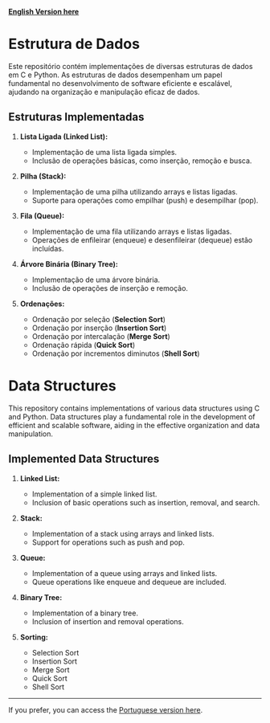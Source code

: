 
[**English Version here**](#a)

# Estrutura de Dados <br id=b>

Este repositório contém implementações de diversas estruturas de dados em C e Python. As estruturas de dados desempenham um papel fundamental no desenvolvimento de software eficiente e escalável, ajudando na organização e manipulação eficaz de dados.

## Estruturas Implementadas

1. **Lista Ligada (Linked List):**
   - Implementação de uma lista ligada simples.
   - Inclusão de operações básicas, como inserção, remoção e busca.

2. **Pilha (Stack):**
   - Implementação de uma pilha utilizando arrays e listas ligadas.
   - Suporte para operações como empilhar (push) e desempilhar (pop).

3. **Fila (Queue):**

   - Implementação de uma fila utilizando arrays e listas ligadas.
   - Operações de enfileirar (enqueue) e desenfileirar (dequeue) estão incluídas.

4. **Árvore Binária (Binary Tree):**

    - Implementação de uma árvore binária. 
    - Inclusão de operações de inserção e remoção.
  
5. **Ordenações:**
    - Ordenação por seleção (**Selection Sort**)
    - Ordenação por inserção (**Insertion Sort**)
    - Ordenação por intercalação (**Merge Sort**)
    - Ordenação rápida (**Quick Sort**)
    - Ordenação por incrementos diminutos (**Shell Sort**)
  



# Data Structures <br id=a>

This repository contains implementations of various data structures using C and Python. Data structures play a fundamental role in the development of efficient and scalable software, aiding in the effective organization and data manipulation.

## Implemented Data Structures

1. **Linked List:**
   - Implementation of a simple linked list.
   - Inclusion of basic operations such as insertion, removal, and search.

2. **Stack:**
   - Implementation of a stack using arrays and linked lists.
   - Support for operations such as push and pop.

3. **Queue:**
   - Implementation of a queue using arrays and linked lists.
   - Queue operations like enqueue and dequeue are included.

4. **Binary Tree:**
   - Implementation of a binary tree.
   - Inclusion of insertion and removal operations.

5. **Sorting:**
   - Selection Sort
   - Insertion Sort
   - Merge Sort
   - Quick Sort
   - Shell Sort


---

If you prefer, you can access the [Portuguese version here](#b).

